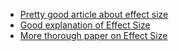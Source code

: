 + [Pretty good article about effect size](https://meera.snre.umich.edu/power-analysis-statistical-significance-effect-size)
+ [Good explanation of Effect Size](https://www.youtube.com/watch?app=desktop&v=tTgouKMz-eI)
+ [More thorough paper on Effect Size](http://www.bwgriffin.com/gsu/courses/edur9131/content/EffectSizeBecker.pdf)
